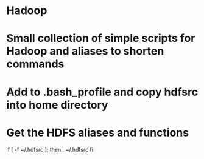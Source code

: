 # Hadoop
# Small collection of simple scripts for Hadoop and aliases to shorten commands
# Add to .bash_profile and copy hdfsrc into home directory
# Get the HDFS aliases and functions
if [ -f ~/.hdfsrc ]; then
    . ~/.hdfsrc
fi

#
#
